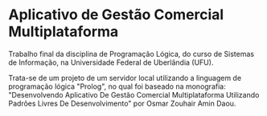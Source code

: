 # Aplicativo de Gestão Comercial Multiplataforma
Trabalho final da disciplina de Programação Lógica, do curso de Sistemas de Informação, na Universidade Federal de Uberlândia (UFU).

Trata-se de um projeto de um servidor local utilizando a linguagem de programação lógica "Prolog", no qual foi baseado na monografia: "Desenvolvendo Aplicativo De Gestão Comercial Multiplataforma Utilizando Padrões Livres De Desenvolvimento" por Osmar Zouhair Amin Daou. 
